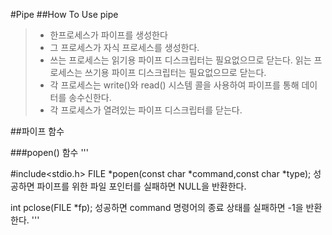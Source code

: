 #Pipe
##How To Use pipe
>+ 한프로세스가 파이프를 생성한다
>+ 그 프로세스가 자식 프로세스를 생성한다.
>+ 쓰는 프로세스는 읽기용 파이프 디스크립터는 필요없으므로 닫는다. 읽는 프로세스는 쓰기용 파이프 디스크립터는 필요없으므로 닫는다.
>+ 각 프로세스는 write()와 read() 시스템 콜을 사용하여 파이프를 통해 데이터를 송수신한다.
>+ 각 프로세스가 열려있는 파이프 디스크립터를 닫는다.

##파이프 함수

###popen() 함수
'''

#include<stdio.h>
FILE *popen(const char *command,const char *type);
성공하면 파이프를 위한 파일 포인터를 실패하면 NULL을 반환한다.

int pclose(FILE *fp);
성공하면 command 명령어의 종료 상태를 실패하면 -1을 반환한다.
'''
